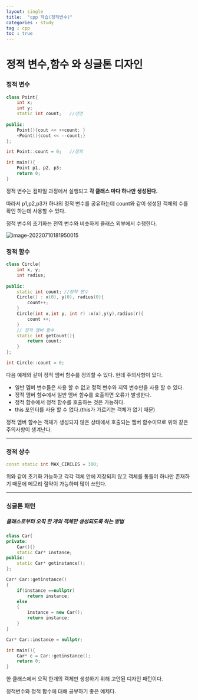 ```yaml
---
layout: single
title:  "cpp 학습(정적변수)"
categories : study
tag : cpp
toc : true
---
```


# 정적 변수,함수 와 싱글톤 디자인

### 정적 변수

```c++
class Point{
	int x;
	int y;
	static int count;	//선언 
	
public:
	Point(){cout << ++count; }
	~Point(){cout << --count;}
};

int Point::count = 0;	//정의

int main(){
	Point p1, p2, p3;
	return 0;
} 
```

정적 변수는 컴파일 과정에서 실행되고 **각 클래스 마다 하나만 생성된다.**

따라서 p1,p2,p3가 하나의 정적 변수를 공유하는데 count와 같이 생성된 객체의 수를 확인 하는데 사용할 수 있다.

정적 변수의 초기화는 전역 변수와 비슷하게 클래스 외부에서 수행한다.


![image-20220710181950015](..\..\images\2022-07-09-cpp(static)\image-20220710181950015.png)



### 정적 함수

```c++
class Circle{
	int x, y;
	int radius;
	
public:
	static int count; //정적 변수
	Circle() : x(0), y(0), radius(0){
		count++;
	}
	Circle(int x,int y, int r) :x(x),y(y),radius(r){
		count ++;
	}
	// 정적 멤버 함수
	static int getCount(){
		return count;
	} 
};

int Circle::count = 0;
```

다음 예제와 같이 정적 멤버 함수를 정의할 수 있다. 헌데 주의사항이 있다.

- 일반 멤버 변수들은 사용 할 수 없고 정적 변수와 지역 변수만을 사용 할 수 있다.
- 정적 멤버 함수에서 일반 멤버 함수를 호출하면 오류가 발생한다.
- 정적 함수에서 정적 함수를 호출하는 것은 가능하다.
- this 포인터를 사용 할 수 없다.(this가 가르키는 객체가 없기 때문)

정적 멤버 함수는 객체가 생성되지 않은 상태에서 호출되는 멤버 함수이므로 위와 같은 주의사항이 생겨난다.

------------

### 정적 상수

```c++
const static int MAX_CIRCLES = 300;
```

위와 같이 초기화 가능하고 각각 객체 안에 저장되지 않고 객체를 통틀어 하나만 존재하기 때문에 메모리 절약이 가능하며 많이 쓰인다.

---

### 싱글톤 패턴

##### 클래스로부터 오직 한 개의 객체만 생성되도록 하는 방법

```c++
class Car{
private:
	Car(){}
	static Car* instance;
public:
	static Car* getinstance();
};

Car* Car::getinstance()
{
	if(instance ==nullptr)
		return instance;
	else
	{
		instance = new Car();
		return instance;
	}
}

Car* Car::instance = nullptr;

int main(){
	Car* c = Car::getinstance();
    return 0;
} 
```

한 클래스에서 오직 한개의 객체만 생성하기 위해 고안된 디자인 패턴이다.

정적변수와 정적 함수에 대해 공부하기 좋은 예제다.



